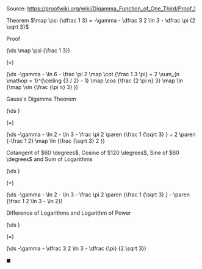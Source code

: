 # 

Source: https://proofwiki.org/wiki/Digamma_Function_of_One_Third/Proof_1

Theorem
$\map \psi {\dfrac 1 3} = -\gamma - \dfrac 3 2 \ln 3 - \dfrac \pi {2 \sqrt 3}$


Proof













\(\ds \map \psi {\frac 1 3}\)

\(=\)







\(\ds -\gamma - \ln 6 - \frac \pi 2 \map \cot {\frac 1 3 \pi} + 2 \sum_{n \mathop = 1}^{\ceiling {3 / 2} - 1} \map \cos {\frac {2 \pi n} 3} \map \ln {\map \sin {\frac {\pi n} 3} }\)





Gauss's Digamma Theorem














\(\ds \)

\(=\)







\(\ds -\gamma - \ln 2 - \ln 3 - \frac \pi 2 \paren {\frac 1 {\sqrt 3} } + 2 \paren {-\frac 1 2} \map \ln {\frac {\sqrt 3} 2 }\)





Cotangent of $60 \degrees$, Cosine of $120 \degrees$, Sine of $60 \degrees$ and Sum of Logarithms














\(\ds \)

\(=\)







\(\ds -\gamma - \ln 2 - \ln 3 - \frac \pi 2 \paren {\frac 1 {\sqrt 3} } - \paren {\frac 1 2 \ln 3 - \ln 2}\)





Difference of Logarithms and Logarithm of Power














\(\ds \)

\(=\)







\(\ds -\gamma - \dfrac 3 2 \ln 3 - \dfrac {\pi} {2 \sqrt 3}\)









$\blacksquare$





